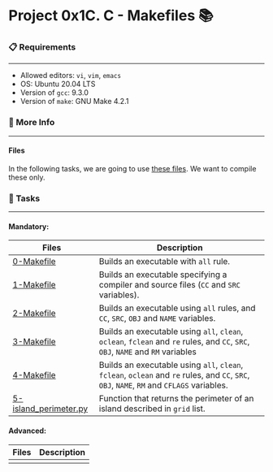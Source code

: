 # Project 0x1C. C - Makefiles 📚

### 📋 Requirements
***
* Allowed editors: `vi`, `vim`, `emacs`
* OS: Ubuntu 20.04 LTS
* Version of `gcc`: 9.3.0
* Version of `make`: GNU Make 4.2.1

### :round_pushpin: More Info
***
#### Files

In the following tasks, we are going to use [these files](https://github.com/holbertonschool/0x1B.c). We want to compile these only.

### 🎯 Tasks
***
#### Mandatory:
| Files | Description |
| --- | --- |
| [0-Makefile]() | Builds an executable with `all` rule. |
| [1-Makefile]() | Builds an executable specifying a compiler and source files (`CC` and `SRC` variables). |
| [2-Makefile]() | Builds an executable using `all` rules, and `CC`, `SRC`, `OBJ` and `NAME` variables. |
| [3-Makefile]() | Builds an executable using `all`, `clean`, `oclean`, `fclean` and `re` rules, and `CC`, `SRC`, `OBJ`, `NAME` and `RM` variables |
| [4-Makefile]() | Builds an executable using `all`, `clean`, `fclean`, `oclean` and `re` rules, and `CC`, `SRC`, `OBJ`, `NAME`, `RM` and `CFLAGS` variables. |
| [5-island_perimeter.py]() | Function that returns the perimeter of an island described in `grid` list. |

#### Advanced:
| Files | Description |
| --- | --- |
| []() |  |
